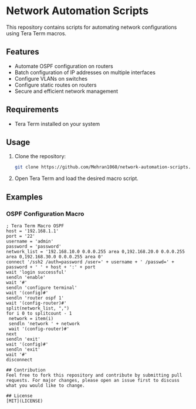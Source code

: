 # Network Automation Scripts

This repository contains scripts for automating network configurations using Tera Term macros.

## Features
- Automate OSPF configuration on routers
- Batch configuration of IP addresses on multiple interfaces
- Configure VLANs on switches
- Configure static routes on routers
- Secure and efficient network management

## Requirements
- Tera Term installed on your system

## Usage
1. Clone the repository:
   ```sh
   git clone https://github.com/Mehran1060/network-automation-scripts.git
2. Open Tera Term and load the desired macro script.

## Examples
### OSPF Configuration Macro 
```ttl
; Tera Term Macro OSPF
host = '192.168.1.1'
port = '22'
username = 'admin'
password = 'password'
network_list = '192.168.10.0 0.0.0.255 area 0,192.168.20.0 0.0.0.255 area 0,192.168.30.0 0.0.0.255 area 0'
connect '/ssh2 /auth=password /user=' + username + ' /passwd=' + password + ' ' + host + ':' + port
wait 'login successful'
sendln 'enable'
wait '#'
sendln 'configure terminal'
wait '(config)#'
sendln 'router ospf 1'
wait '(config-router)#'
split(network_list, ",")
for i 0 to splitcount - 1
 network = item(i)
 sendln 'network ' + network
 wait '(config-router)#'
next
sendln 'exit'
wait '(config)#'
sendln 'exit'
wait '#'
disconnect

## Contribution
Feel free to fork this repository and contribute by submitting pull requests. For major changes, please open an issue first to discuss what you would like to change.

## License
[MIT](LICENSE)
